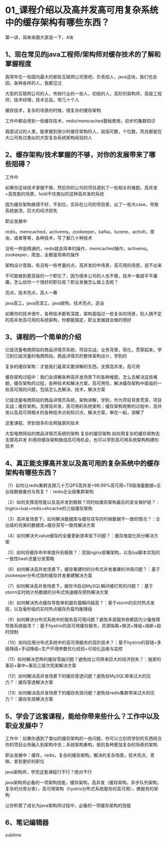 # 01_课程介绍以及高并发高可用复杂系统中的缓存架构有哪些东西？

第一讲，简单来跟大家说一下，4块

## 1、现在常见的java工程师/架构师对缓存技术的了解和掌握程度

我常年在一些国内最大的那些互联网公司里吧，负责招人，java这块，我们也会招，各种各样的人，我都见过

大型的互联网公司的人，传统行业的一些人，初级的人，高阶的架构师，高级工程师，技术经理，技术总监，带几十个人

缓存技术，复杂的场景的时候，很复杂的缓存架构

工作中都会用到一些缓存技术，redis/memcached基础使用，初步的集群知识

我面试过的人里，能掌握到很少的缓存架构的人，屈指可数，个位数，而且都是在大公司有过类似的大型复杂系统架构经验的人

## 2、缓存架构/技术掌握的不够，对你的发展带来了哪些阻碍？

工作中

如果你这块技术掌握不够，然后你的公司的项目遇到了一些相关的难题，高并发+高性能的场景，hold不住类似的这种高并发的系统

因为缓存架构做得不好，不到位，实际在公司的项目里，出了一些大case，导致系统崩溃，巨大的经济损失

职业发展中

redis，memcached，activemq，zookeeper，kafka，lucene，activiti，爬虫，或者等等，各种技术，写了都几十种技术

没有一样是精通的，redis就会简单的操作，memcached操作，activemq，zookeeper，爬虫，全都是简单的操作

架构设计思路，有没有一些考量的点，高并发的中场景，高可用的场景，说不出来

不可能做到更高级的一个职位了，因为很多公司的人也不傻，技术一看就平平庸庸，怎么给你一个很好的职位呢？职业发展怎么做上去呢？

亮点，技术亮点，高人一筹

java高工，java资深工，java架构，技术亮点，造诣

如果你的技术很牛，各种技术都有深度，架构面临过一些复杂的场景，别人搞不定的高并发高可用的系统架构，你都能搞定，职业发展就会做的很好

## 3、课程的一个简单的介绍

亿级流量电商网站的商品详情页系统，项目实战，业务背景，简化，贯穿起来，学习到亿级流量的电商网站，商品详情页的整体架构设计，学到的

复杂的缓存架构：才是我们最真实要讲解的东西，支撑高并发，高可用

缓存架构过程中：我们会讲解各种高并发场景下的各种难题，怎么去解决这些难题，缓存架构的过程，各种技术和解决方案，高可用性，解决缓存架构中面临的一些高可用的问题，包括怎么去解决，技术，解决方案

亿级流量电商网站的商品详情页系统，架构讲解，学到，作为项目背景贯穿，项目实战；缓存架构，支撑高并发，高可用的系统架构；缓存架构观察的过程中，高并发以及高可用相关的各种技术点和知识点，解决方案，串在一起，讲解了


这套课程，学到很多的全网独家的技术

大型电商网站的商品详情页系统的架构
复杂的缓存架构
如何用复杂的缓存架构去支撑高并发
利用将缓存架构做成高可用机会，也可以学到高可用系统架构构建的技术

## 4、真正能支撑高并发以及高可用的复杂系统中的缓存架构有哪些东西？

（1）如何让redis集群支撑几十万QPS高并发+99.99%高可用+TB级海量数据+企业级数据备份与恢复？：redis企业级集群架构

（2）如何支撑高性能以及高并发到极致？同时给缓存架构最后的安全保护层？：(nginx+lua)+redis+ehcache的三级缓存架构

（3）高并发场景下，如何解决数据库与缓存双写的时候数据不一致的情况？：企业级的完美的数据库+缓存双写一致性解决方案

（4）如何解决大value缓存的全量更新效率低下问题？：缓存维度化拆分解决方案

（5）如何将缓存命中率提升到极致？：双层nginx部署架构，以及lua脚本实现的一致性hash流量分发策略

（6）如何解决高并发场景下，缓存重建时的分布式并发重建的冲突问题？：基于zookeeper分布式锁的缓存并发重建解决方案

（7）如何解决高并发场景下，缓存冷启动MySQL瞬间被打死的问题？：基于storm实时统计热数据的分布式快速缓存预热解决方案

（8）如何解决热点缓存导致单机器负载瞬间超高？：基于storm的实时热点发现，以及毫秒级的实时热点缓存负载均衡降级

（9）如何解决分布式系统中的服务高可用问题？避免多层服务依赖因为少量故障导致系统崩溃？：基于hystrix的高可用缓存服务，资源隔离+限流+降级+熔断+超时控制

（10）如何应用分布式系统中的高可用服务的高阶技术？：基于hystrix的容错+多级降级+手动降级+生产环境参数优化经验+可视化运维与监控

（11）如何解决恐怖的缓存雪崩问题？避免给公司带来巨大的经济损失？：独家的事前+事中+事后三层次完美解决方案

（12）如何解决高并发场景下的缓存穿透问题？避免给MySQL带来过大的压力？：缓存穿透解决方案

（13）如何解决高并发场景下的缓存失效问题？避免给redis集群带来过大的压力？：缓存失效解决方案

## 5、学会了这套课程，能给你带来些什么？工作中以及职业发展中？

工作中：如果你遇到了类似的缓存架构的一些问题，你可以立刻将学到的东西结合你的项目业务融入到架构中去；系统架构重构，抵抗各种更加复杂的场景的架构

职业发展中：缓存，redis，复杂的缓存架构，解决的复杂场景，技术亮点，青睐，拿到更好的职位

java架构师，学完这套课程行不行？绝对不行

java架构师必备的一项架构技能，缓存架构，高并发（缓存架构，异步队列架构，复杂的分库分表），高可用架构（hystrix分布式系统服务的高可用），微服务的架构

让你积累了成长为java架构师过程中，必备的一项缓存架构的技能

## 6、笔记编辑器

sublime